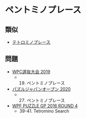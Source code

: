 # ペントミノプレース

## 類似
- [テトロミノプレース](tetrominoes.md)

## 問題
- [WPC選抜大会 2019](../questions/jwpc2019.md)
	- 19. ペントミノプレース
- [パズルジャパンオープン 2020](../questions/jwpc2020.md)
	- 27. ペントミノプレース
- [WPF PUZZLE GP 2016 ROUND 4](../questions/wpfpgp2016-4.md)
	- 39-41. Tetromino Search
